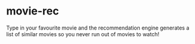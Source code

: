 # movie-rec

Type in your favourite movie and the recommendation engine generates a list of similar movies so you never run out of movies to watch!
